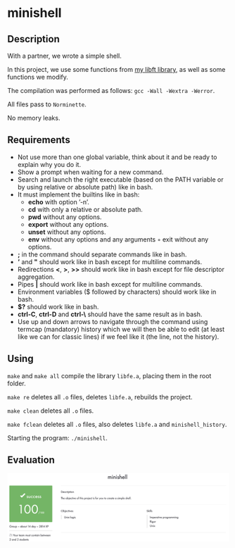 # minishell

## Description

With a partner, we wrote a simple shell.

In this project, we use some functions from [my libft library](https://github.com/VitMarKha/libft), as well as some functions we modify.

The compilation was performed as follows: ``gcc -Wall -Wextra -Werror``.

All files pass to ``Norminette``.

No memory leaks.

## Requirements

* Not use more than one global variable, think about it and be ready to explain why you do it.
* Show a prompt when waiting for a new command. 
* Search and launch the right executable (based on the PATH variable or by using relative or absolute path) like in bash. 
* It must implement the builtins like in bash:
    * **echo** with option ’-n’. 
    * **cd** with only a relative or absolute path. 
    * **pwd** without any options. 
    * **export** without any options. 
    * **unset** without any options. 
    * **env** without any options and any arguments ◦ exit without any options. 
* **;** in the command should separate commands like in bash. 
* **’** and **"** should work like in bash except for multiline commands. 
* Redirections **<**, **>**, **>>** should work like in bash except for file descriptor aggregation. 
* Pipes **|** should work like in bash except for multiline commands. 
* Environment variables ($ followed by characters) should work like in bash. 
* **$?** should work like in bash. 
* **ctrl-C**, **ctrl-D** and **ctrl-\\** should have the same result as in bash. 
* Use up and down arrows to navigate through the command using termcap (mandatory) history which we will then be able to edit (at least like we can for classic lines) if we feel like it (the line, not the history).

## Using

``make`` and ``make all`` compile the library ``libfе.a``, placing them in the root folder.

``make re`` deletes all ``.o`` files, deletes ``libfе.a``, rebuilds the project.

``make clean`` deletes all ``.o`` files.

``make fclean`` deletes all ``.o`` files, also deletes ``libfе.a`` and ``minishell_history``.

Starting the program: ``./minishell``.

## Evaluation

![alt tag](media/appraisal_minishell.png "Appraisal minishell")
